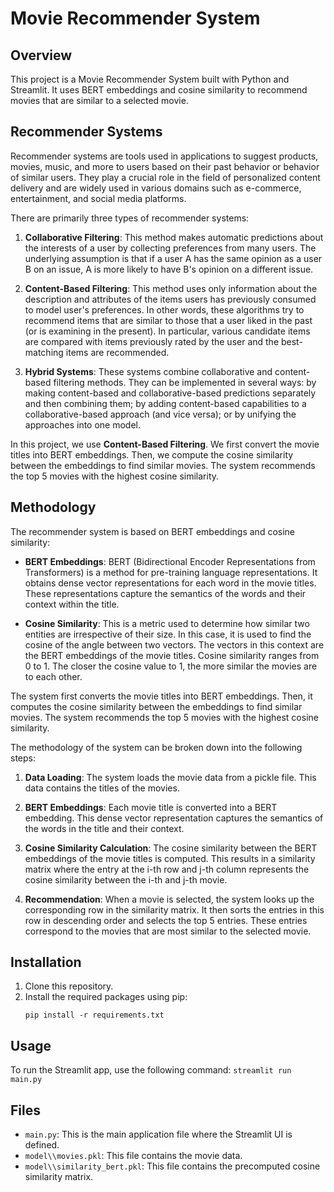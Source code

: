 # Movie Recommender System

## Overview
This project is a Movie Recommender System built with Python and Streamlit. It uses BERT embeddings and cosine similarity to recommend movies that are similar to a selected movie.

## Recommender Systems
Recommender systems are tools used in applications to suggest products, movies, music, and more to users based on their past behavior or behavior of similar users. They play a crucial role in the field of personalized content delivery and are widely used in various domains such as e-commerce, entertainment, and social media platforms.

There are primarily three types of recommender systems:

1. **Collaborative Filtering**: This method makes automatic predictions about the interests of a user by collecting preferences from many users. The underlying assumption is that if a user A has the same opinion as a user B on an issue, A is more likely to have B's opinion on a different issue.

2. **Content-Based Filtering**: This method uses only information about the description and attributes of the items users has previously consumed to model user's preferences. In other words, these algorithms try to recommend items that are similar to those that a user liked in the past (or is examining in the present). In particular, various candidate items are compared with items previously rated by the user and the best-matching items are recommended.

3. **Hybrid Systems**: These systems combine collaborative and content-based filtering methods. They can be implemented in several ways: by making content-based and collaborative-based predictions separately and then combining them; by adding content-based capabilities to a collaborative-based approach (and vice versa); or by unifying the approaches into one model.

In this project, we use **Content-Based Filtering**. We first convert the movie titles into BERT embeddings. Then, we compute the cosine similarity between the embeddings to find similar movies. The system recommends the top 5 movies with the highest cosine similarity.

## Methodology
The recommender system is based on BERT embeddings and cosine similarity:

- **BERT Embeddings**: BERT (Bidirectional Encoder Representations from Transformers) is a method for pre-training language representations. It obtains dense vector representations for each word in the movie titles. These representations capture the semantics of the words and their context within the title.

- **Cosine Similarity**: This is a metric used to determine how similar two entities are irrespective of their size. In this case, it is used to find the cosine of the angle between two vectors. The vectors in this context are the BERT embeddings of the movie titles. Cosine similarity ranges from 0 to 1. The closer the cosine value to 1, the more similar the movies are to each other.

The system first converts the movie titles into BERT embeddings. Then, it computes the cosine similarity between the embeddings to find similar movies. The system recommends the top 5 movies with the highest cosine similarity.

The methodology of the system can be broken down into the following steps:

1. **Data Loading**: The system loads the movie data from a pickle file. This data contains the titles of the movies.

2. **BERT Embeddings**: Each movie title is converted into a BERT embedding. This dense vector representation captures the semantics of the words in the title and their context.

3. **Cosine Similarity Calculation**: The cosine similarity between the BERT embeddings of the movie titles is computed. This results in a similarity matrix where the entry at the i-th row and j-th column represents the cosine similarity between the i-th and j-th movie.

4. **Recommendation**: When a movie is selected, the system looks up the corresponding row in the similarity matrix. It then sorts the entries in this row in descending order and selects the top 5 entries. These entries correspond to the movies that are most similar to the selected movie.

## Installation
1. Clone this repository.
2. Install the required packages using pip:
    ```
    pip install -r requirements.txt
    ```

## Usage
To run the Streamlit app, use the following command:
    ```
    streamlit run main.py
    ```

## Files
- `main.py`: This is the main application file where the Streamlit UI is defined.
- `model\\movies.pkl`: This file contains the movie data.
- `model\\similarity_bert.pkl`: This file contains the precomputed cosine similarity matrix.



